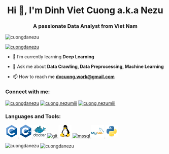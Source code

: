 <h1 align="center">Hi 👋, I'm Dinh Viet Cuong a.k.a Nezu</h1>
<h3 align="center">A passionate Data Analyst from Viet Nam</h3>

<p align="left"> <img src="https://komarev.com/ghpvc/?username=cuongdanezu&label=Profile%20views&color=0e75b6&style=flat" alt="cuongdanezu" /> </p>

<p align="left"> <a href="https://github.com/ryo-ma/github-profile-trophy"><img src="https://github-profile-trophy.vercel.app/?username=cuongdanezu" alt="cuongdanezu" /></a> </p>

- 🌱 I’m currently learning **Deep Learning**

- 💬 Ask me about **Data Crawling, Data Preprocessing, Machine Learning**

- 📫 How to reach me **dvcuong.work@gmail.com**

<h3 align="left">Connect with me:</h3>
<p align="left">
<a href="https://linkedin.com/in/cuongdanezu" target="blank"><img align="center" src="https://raw.githubusercontent.com/rahuldkjain/github-profile-readme-generator/master/src/images/icons/Social/linked-in-alt.svg" alt="cuongdanezu" height="30" width="40" /></a>
<a href="https://fb.com/cuong.nezumiii" target="blank"><img align="center" src="https://raw.githubusercontent.com/rahuldkjain/github-profile-readme-generator/master/src/images/icons/Social/facebook.svg" alt="cuong.nezumiii" height="30" width="40" /></a>
<a href="https://instagram.com/cuong.nezumiii" target="blank"><img align="center" src="https://raw.githubusercontent.com/rahuldkjain/github-profile-readme-generator/master/src/images/icons/Social/instagram.svg" alt="cuong.nezumiii" height="30" width="40" /></a>
</p>

<h3 align="left">Languages and Tools:</h3>
<p align="left"> <a href="https://www.cprogramming.com/" target="_blank" rel="noreferrer"> <img src="https://raw.githubusercontent.com/devicons/devicon/master/icons/c/c-original.svg" alt="c" width="40" height="40"/> </a> <a href="https://www.w3schools.com/cpp/" target="_blank" rel="noreferrer"> <img src="https://raw.githubusercontent.com/devicons/devicon/master/icons/cplusplus/cplusplus-original.svg" alt="cplusplus" width="40" height="40"/> </a> <a href="https://www.docker.com/" target="_blank" rel="noreferrer"> <img src="https://raw.githubusercontent.com/devicons/devicon/master/icons/docker/docker-original-wordmark.svg" alt="docker" width="40" height="40"/> </a> <a href="https://git-scm.com/" target="_blank" rel="noreferrer"> <img src="https://www.vectorlogo.zone/logos/git-scm/git-scm-icon.svg" alt="git" width="40" height="40"/> </a> <a href="https://www.linux.org/" target="_blank" rel="noreferrer"> <img src="https://raw.githubusercontent.com/devicons/devicon/master/icons/linux/linux-original.svg" alt="linux" width="40" height="40"/> </a> <a href="https://www.microsoft.com/en-us/sql-server" target="_blank" rel="noreferrer"> <img src="https://www.svgrepo.com/show/303229/microsoft-sql-server-logo.svg" alt="mssql" width="40" height="40"/> </a> <a href="https://www.mysql.com/" target="_blank" rel="noreferrer"> <img src="https://raw.githubusercontent.com/devicons/devicon/master/icons/mysql/mysql-original-wordmark.svg" alt="mysql" width="40" height="40"/> </a> <a href="https://www.python.org" target="_blank" rel="noreferrer"> <img src="https://raw.githubusercontent.com/devicons/devicon/master/icons/python/python-original.svg" alt="python" width="40" height="40"/> </a> </p>

<p><img align="left" src="https://github-readme-stats.vercel.app/api/top-langs?username=cuongdanezu&show_icons=true&locale=en&layout=compact" alt="cuongdanezu" /></p>

<p>&nbsp;<img align="center" src="https://github-readme-stats.vercel.app/api?username=cuongdanezu&show_icons=true&locale=en" alt="cuongdanezu" /></p>
